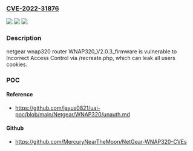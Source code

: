 ### [CVE-2022-31876](https://cve.mitre.org/cgi-bin/cvename.cgi?name=CVE-2022-31876)
![](https://img.shields.io/static/v1?label=Product&message=n%2Fa&color=blue)
![](https://img.shields.io/static/v1?label=Version&message=n%2Fa&color=blue)
![](https://img.shields.io/static/v1?label=Vulnerability&message=n%2Fa&color=brighgreen)

### Description

netgear wnap320 router WNAP320_V2.0.3_firmware is vulnerable to Incorrect Access Control via /recreate.php, which can leak all users cookies.

### POC

#### Reference
- https://github.com/jayus0821/uai-poc/blob/main/Netgear/WNAP320/unauth.md

#### Github
- https://github.com/MercuryNearTheMoon/NetGear-WNAP320-CVEs

